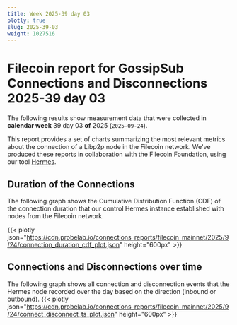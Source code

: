 ```yaml
---
title: Week 2025-39 day 03
plotly: true
slug: 2025-39-03
weight: 1027516
---
```


# Filecoin report for GossipSub Connections and Disconnections 2025-39 day 03

The following results show measurement data that were collected in **calendar week** 39  day 03 **of** 
2025 (`2025-09-24`).

This report provides a set of charts summarizing the most relevant metrics about the connection of a Libp2p node in the Filecoin network.
We've produced these reports in collaboration with the Filecoin Foundation, using our tool [Hermes](/tools/hermes/).

## Duration of the Connections
The following graph shows the Cumulative Distribution Function (CDF) of the connection duration that our control Hermes instance established with nodes from the Filecoin network.

{{< plotly json="https://cdn.probelab.io/connections_reports/filecoin_mainnet/2025/9/24/connection_duration_cdf_plot.json" height="600px" >}}

## Connections and Disconnections over time
The following graph shows all connection and disconnection events that the Hermes node recorded over the day based on the direction (inbound or outbound).
{{< plotly json="https://cdn.probelab.io/connections_reports/filecoin_mainnet/2025/9/24/connect_disconnect_ts_plot.json" height="600px" >}}